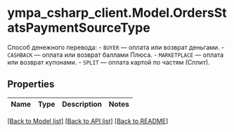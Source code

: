 # ympa_csharp_client.Model.OrdersStatsPaymentSourceType
Способ денежного перевода: - `BUYER` — оплата или возврат деньгами. - `CASHBACK` — оплата или возврат баллами Плюса. - `MARKETPLACE` — оплата или возврат купонами. - `SPLIT` — оплата картой по частям (Сплит). 

## Properties

Name | Type | Description | Notes
------------ | ------------- | ------------- | -------------

[[Back to Model list]](../README.md#documentation-for-models) [[Back to API list]](../README.md#documentation-for-api-endpoints) [[Back to README]](../README.md)

